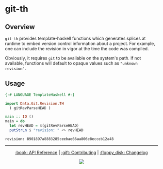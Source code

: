 # git-th

## Overview 

`git-th` provides template-haskell functions which generates splices at runtime to embed version control information about a project. 
For example, one can include the revision in vigor at the time the code was compiled. 

Obviously, it requires `git` to be available on the system's path. If not available, functions
will default to opaque values such as `"unknown revision"`.

## Usage


```hs
{-# LANGUAGE TemplateHaskell #-}

import Data.Git.Revision.TH
  ( gitRevParseHEAD )

main :: IO ()
main = do
  let revHEAD = $(gitRevParseHEAD)
  putStrLn $ "revision: " <> revHEAD
```

```
revision: 8901897a8883285ceebae66aa806e8ecceb12a48
```


<hr/>

<p align="center">
  <a href="https://ktorz.github.io/cardano-ogmios/modules/git-th">:book: API Reference</a>
  |
  <a href="../../CONTRIBUTING.md">:gift: Contributing</a>
  |
  <a href="../../CHANGELOG.md">:floppy_disk: Changelog</a>
</p>

<p align="center">
  <a href="https://github.com/KtorZ/cardano-ogmios/blob/master/modules/git-th/LICENSE">
    <img src="https://img.shields.io/github/license/KtorZ/cardano-ogmios.svg?style=for-the-badge"/>
  </a>
</p>
